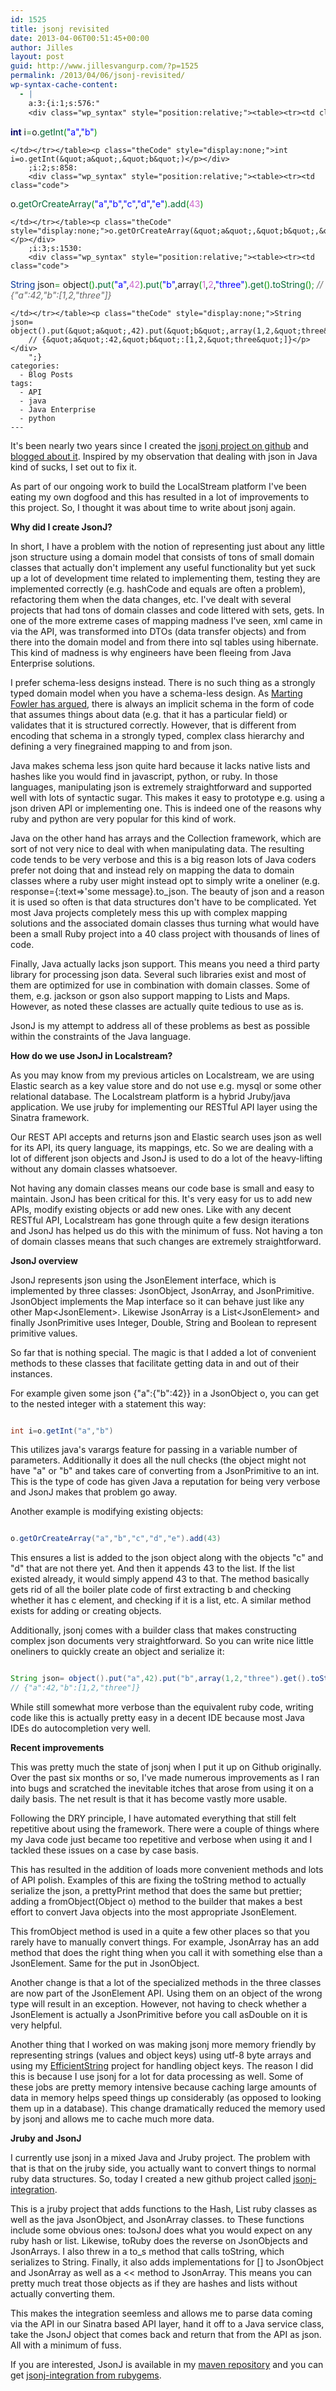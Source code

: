```yaml
---
id: 1525
title: jsonj revisited
date: 2013-04-06T00:51:45+00:00
author: Jilles
layout: post
guid: http://www.jillesvangurp.com/?p=1525
permalink: /2013/04/06/jsonj-revisited/
wp-syntax-cache-content:
  - |
    a:3:{i:1;s:576:"
    <div class="wp_syntax" style="position:relative;"><table><tr><td class="code">
```
<span style="color: #000066; font-weight: bold;">int</span> i<span style="color: #339933;">=</span>o.<span style="color: #006633;">getInt</span><span style="color: #009900;">&#40;</span><span style="color: #0000ff;">&quot;a&quot;</span>,<span style="color: #0000ff;">&quot;b&quot;</span><span style="color: #009900;">&#41;</span>
```
</td></tr></table><p class="theCode" style="display:none;">int i=o.getInt(&quot;a&quot;,&quot;b&quot;)</p></div>
    ;i:2;s:858:
    <div class="wp_syntax" style="position:relative;"><table><tr><td class="code">
```
o.<span style="color: #006633;">getOrCreateArray</span><span style="color: #009900;">&#40;</span><span style="color: #0000ff;">&quot;a&quot;</span>,<span style="color: #0000ff;">&quot;b&quot;</span>,<span style="color: #0000ff;">&quot;c&quot;</span>,<span style="color: #0000ff;">&quot;d&quot;</span>,<span style="color: #0000ff;">&quot;e&quot;</span><span style="color: #009900;">&#41;</span>.<span style="color: #006633;">add</span><span style="color: #009900;">&#40;</span><span style="color: #cc66cc;">43</span><span style="color: #009900;">&#41;</span>
```
</td></tr></table><p class="theCode" style="display:none;">o.getOrCreateArray(&quot;a&quot;,&quot;b&quot;,&quot;c&quot;,&quot;d&quot;,&quot;e&quot;).add(43)</p></div>
    ;i:3;s:1530:
    <div class="wp_syntax" style="position:relative;"><table><tr><td class="code">
```
<span style="color: #003399;">String</span> json<span style="color: #339933;">=</span> object<span style="color: #009900;">&#40;</span><span style="color: #009900;">&#41;</span>.<span style="color: #006633;">put</span><span style="color: #009900;">&#40;</span><span style="color: #0000ff;">&quot;a&quot;</span>,<span style="color: #cc66cc;">42</span><span style="color: #009900;">&#41;</span>.<span style="color: #006633;">put</span><span style="color: #009900;">&#40;</span><span style="color: #0000ff;">&quot;b&quot;</span>,array<span style="color: #009900;">&#40;</span><span style="color: #cc66cc;">1</span>,<span style="color: #cc66cc;">2</span>,<span style="color: #0000ff;">&quot;three&quot;</span><span style="color: #009900;">&#41;</span>.<span style="color: #006633;">get</span><span style="color: #009900;">&#40;</span><span style="color: #009900;">&#41;</span>.<span style="color: #006633;">toString</span><span style="color: #009900;">&#40;</span><span style="color: #009900;">&#41;</span><span style="color: #339933;">;</span>
    <span style="color: #666666; font-style: italic;">// {&quot;a&quot;:42,&quot;b&quot;:[1,2,&quot;three&quot;]}</span>
```
</td></tr></table><p class="theCode" style="display:none;">String json= object().put(&quot;a&quot;,42).put(&quot;b&quot;,array(1,2,&quot;three&quot;).get().toString();
    // {&quot;a&quot;:42,&quot;b&quot;:[1,2,&quot;three&quot;]}</p></div>
    ";}
categories:
  - Blog Posts
tags:
  - API
  - java
  - Java Enterprise
  - python
---
```

It's been nearly two years since I created the [jsonj project on github](https://github.com/jillesvangurp/jsonj) and [blogged about it](https://www.jillesvangurp.com/2011/05/31/jsonj/). Inspired by my observation that dealing with json in Java kind of sucks, I set out to fix it. 

As part of our ongoing work to build the LocalStream platform I've been eating my own dogfood and this has resulted in a lot of improvements to this project. So, I thought it was about time to write about jsonj again. 

<!--more-->

**Why did I create JsonJ?**

In short, I have a problem with the notion of representing just about any little json structure using a domain model that consists of tons of small domain classes that actually don't implement any useful functionality but yet suck up a lot of development time related to implementing them, testing they are implemented correctly (e.g. hashCode and equals are often a problem), refactoring them when the data changes, etc. I've dealt with several projects that had tons of domain classes and code littered with sets, gets. In one of the more extreme cases of mapping madness I've seen, xml came in via the API, was transformed into DTOs (data transfer objects) and from there into the domain model and from there into sql tables using hibernate. This kind of madness is why engineers have been fleeing from Java Enterprise solutions.

I prefer schema-less designs instead. There is no such thing as a strongly typed domain model when you have a schema-less design. As [Marting Fowler has argued](http://martinfowler.com/articles/schemaless/), there is always an implicit schema in the form of code that assumes things about data (e.g. that it has a particular field) or validates that it is structured correctly. However, that is different from encoding that schema in a strongly typed, complex class hierarchy and defining a very finegrained mapping to and from json.

Java makes schema less json quite hard because it lacks native lists and hashes like you would find in javascript, python, or ruby. 
In those languages, manipulating json is extremely straightforward and supported well with lots of syntactic sugar. This makes it easy to prototype e.g. using a json driven API or implementing one. This is indeed one of the reasons why ruby and python are very popular for this kind of work.

Java on the other hand has arrays and the Collection framework, which are sort of not very nice to deal with when manipulating data.&nbsp;The resulting code tends to be very verbose and this is a big reason lots of Java coders prefer not doing that and instead rely on mapping the data to domain classes where a ruby user might instead opt to simply write a oneliner (e.g. response={:text=>'some message}.to_json. The beauty of json and a reason it is used so often is that data structures don't have to be complicated. Yet most Java projects completely mess this up with complex mapping solutions and the associated domain classes thus turning what would have been a small Ruby project into a 40 class project with thousands of lines of code.

Finally, Java actually lacks json support. This means you need a third party library for processing json data. Several such libraries exist and most of them are optimized for use in combination with domain classes. Some of them, e.g. jackson or gson also support mapping to Lists and Maps. However, as noted these classes are actually quite tedious to use as is.

JsonJ is my attempt to address all of these problems as best as possible within the constraints of the Java language.

**How do we use JsonJ in Localstream?**

As you may know from my previous articles on Localstream, we are using Elastic search as a key value store and do not use e.g. mysql or some other relational database. The Localstream platform is a hybrid Jruby/java application. We use jruby for implementing our RESTful API layer using the Sinatra framework. 

Our REST API accepts and returns json and Elastic search uses json as well for its API, its query language, its mappings, etc. So we are dealing with a lot of different json objects and JsonJ is used to do a lot of the heavy-lifting without any domain classes whatsoever.

Not having any domain classes means our code base is small and easy to maintain. JsonJ has been critical for this. It's very easy for us to add new APIs, modify existing objects or add new ones. Like with any decent RESTful API, Localstream has gone through quite a few design iterations and JsonJ has helped us do this with the minimum of fuss. Not having a ton of domain classes means that such changes are extremely straightforward.

**JsonJ overview**

JsonJ represents json using the JsonElement interface, which is implemented by three classes: JsonObject, JsonArray, and JsonPrimitive. JsonObject implements the Map interface so it can behave just like any other Map&lt;JsonElement&gt;. Likewise JsonArray is a List&lt;JsonElement&gt; and finally JsonPrimitive uses Integer, Double, String and Boolean to represent primitive values.

So far that is nothing special. The magic is that I added a lot of convenient methods to these classes that facilitate getting data in and out of their instances.

For example given some json&nbsp;{"a":{"b":42}} in a JsonObject o, you can get to the nested integer with a statement this way: 

```java

int i=o.getInt("a","b")

```

This utilizes java's varargs feature for passing in a variable number of parameters. Additionally it does all the null checks (the object might not have "a" or "b" and takes care of converting from a JsonPrimitive to an int. This is the type of code has given Java a reputation for being very verbose and JsonJ makes that problem go away.

Another example is modifying existing objects:

```java

o.getOrCreateArray("a","b","c","d","e").add(43)

```

This ensures a list is added to the json object along with the objects "c" and "d" that are not there yet. And then it appends 43 to the list. If the list existed already, it would simply append 43 to that. The method basically gets rid of all the boiler plate code of first extracting b and checking whether it has c element, and checking if it is a list, etc. A similar method exists for adding or creating objects. 

Additionally, jsonj comes with a builder class that makes constructing complex json documents very straightforward.&nbsp;So you can write nice little oneliners to quickly create an object and serialize it:

```java

String json= object().put("a",42).put("b",array(1,2,"three").get().toString();
// {"a":42,"b":[1,2,"three"]}

```

While still somewhat more verbose than the equivalent ruby code, writing code like this is actually pretty easy in a decent IDE because most Java IDEs do autocompletion very well.

**Recent improvements**

This was pretty much the state of jsonj when I put it up on Github originally. Over the past six months or so, I've made numerous improvements as I ran into bugs and scratched the inevitable itches that arose from using it on a daily basis. The net result is that it has become vastly more usable.

Following the DRY principle, I have automated everything that still felt repetitive about using the framework. There were a couple of things where my Java code just became too repetitive and verbose when using it and I tackled these issues on a case by case basis.

This has resulted in the addition of loads more convenient methods and lots of API polish. Examples of this are fixing the toString method to actually serialize the json, a prettyPrint method that does the same but prettier; adding a fromObject(Object o) method to the builder that makes a best effort to convert Java objects into the most appropriate JsonElement.

This fromObject method is used in a quite a few other places so that you rarely have to manually convert things. For example, JsonArray has an add method that does the right thing when you call it with something else than a JsonElement. Same for the put in JsonObject.

Another change is that a lot of the specialized methods in the three classes are now part of the JsonElement API. Using them on an object of the wrong type will result in an exception. However, not having to check whether a JsonElement is actually a JsonPrimitive before you call asDouble on it is very helpful. 

Another thing that I worked on was making jsonj more memory friendly by representing strings (values and object keys) using utf-8 byte arrays and using my [EfficientString](https://github.com/jillesvangurp/efficientstring) project for handling object keys. The reason I did this is because I use jsonj for a lot for data processing as well. Some of these jobs are pretty memory intensive because caching large amounts of data in memory helps speed things up considerably (as opposed to looking them up in a database). This change dramatically reduced the memory used by jsonj and allows me to cache much more data. 

**Jruby and JsonJ**

I currently use jsonj in a mixed Java and Jruby project. The problem with that is that on the jruby side, you actually want to convert things to normal ruby data structures. So, today I created a new github project called [jsonj-integration](https://github.com/jillesvangurp/jsonj-integration). 

This is a jruby project that adds functions to the Hash, List ruby classes as well as the java JsonObject, and JsonArray classes. to These functions include some obvious ones: toJsonJ does what you would expect on any ruby hash or list. Likewise, toRuby does the reverse on JsonObjects and JsonArrays. I also threw in a to_s method that calls toString, which serializes to String. Finally, it also adds implementations for [] to JsonObject and JsonArray as well as a << method to JsonArray. This means you can pretty much treat those objects as if they are hashes and lists without actually converting them.

This makes the integration seemless and allows me to parse data coming via the API in our Sinatra based API layer, hand it off to a Java service class, take the JsonJ object that comes back and return that from the API as json. All with a minimum of fuss. 

If you are interested, JsonJ is available in my [maven repository](https://www.jillesvangurp.com/2013/02/27/maven-and-my-github-projects/) and you can get [jsonj-integration from rubygems](http://rubygems.org/gems/jsonj-integration).